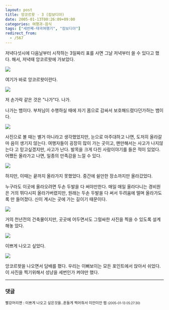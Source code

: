 ```yaml
---
layout: post
title: 앙코르왓 - 3 (캄보디아)
date: 2005-01-13T00:26:09+09:00
categories: 여행과-음식
tags: ["세번째-태국여행기", "캄보디아"]
redirect_from:
  - /567
---
```


저녁다섯시에 다음날부터 시작하는 3일짜리 표를 사면 그날 저녁부터 쓸 수 있다고 했다. 해서, 저녁때 앙코르왓에 가보았다.

![ ](/assets/media/uploads_2005_01_IMG_1054.jpg)

여기가 바로 앙코르왓이란다.

![ ](/assets/media/uploads_2005_01_IMG_1058.jpg)

저 손가락 같은 것은 "나가"다. 나가.

나가는 뱀이다. 부처님이 수행하실 때에 자기 몸으로 감싸서 보호해드렸다던가하는 뱀이다.

![ ](/assets/media/uploads_2005_01_IMG_1066.jpg)

사진으로 볼 때는 별거 아니라고 생각했었지만, 눈으로 마주대하고 나면, 도저히 올라갈 마 음이 생기지 않는다. 여행자들이 굉장히 많이 가는 곳이고, 왠만해서는 사고가 나지않는다 고 믿고싶겠지만, 사고가 난다. 발목을 크게 다친 사람이야기를 들은 적이 있었다. 어쨌든 올라가고 나면, 일종의 만족감을 느낄 수 있다.

![ ](/assets/media/uploads_2005_01_IMG_1072.jpg)

하지만, 이때는 끝까지 올라가지 못했었다. 중간에 쉴만한 장소까지만 올라갔었다.

누구라도 이곳에 올라오려면 두손 두발을 다 써야만한다. 매일 매일 올라다니는 경비원은 거의 뛰다시피 올라가버렸지만, 원래는 두손 두발을 다 써서 두려움에 떨며 올라가도록 만 들어졌다. 신이 계시는 곳에 가는 길이기 때문이다.

![ ](/assets/media/uploads_2005_01_IMG_1077.jpg)

거의 천년전의 건축물이지만, 곳곳에 어두면서도 그럴싸한 사진을 찍을 수 있도록 설계해놓 았다.

![ ](/assets/media/uploads_2005_01_IMG_1080.jpg)

이쁘게 나오고 싶었다.

![ ](/assets/media/uploads_2005_01_IMG_1093.jpg)

앙코르왓을 나오면서 담배를 폈다. 우리는 이뻐보이는 모든 포인트에서 앉아서 쉬었다. 이 사진을 찍기위해서 성냥을 세번인가 켜야만 했다.

* * *

### 댓글



<!--- cmt:971 --->
<!--- mail: --->
<!--- parent:0 --->

<small>빨강머리앤 : 이쁘게 나오고 싶은것을..흔들게 찍어줘서 미안미안  쩝 <small>(2005-01-13 05:27:30)</small></small>


